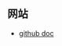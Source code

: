 
## 网站

- [github doc](https://docs.github.com/cn/free-pro-team@latest/actions/learn-github-actions/migrating-from-travis-ci-to-github-actions)

